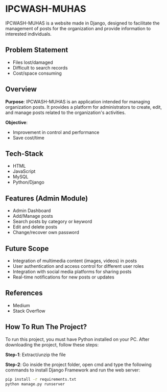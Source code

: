 # IPCWASH-MUHAS

IPCWASH-MUHAS is a website made in Django, designed to facilitate the management of posts for the organization and provide information to interested individuals.

## Problem Statement

- Files lost/damaged
- Difficult to search records
- Cost/space consuming

## Overview

**Purpose**: IPCWASH-MUHAS is an application intended for managing organization posts. It provides a platform for administrators to create, edit, and manage posts related to the organization's activities.

**Objective**:
- Improvement in control and performance
- Save cost/time

## Tech-Stack
- HTML
- JavaScript
- MySQL
- Python/Django

## Features (Admin Module)

- Admin Dashboard
- Add/Manage posts
- Search posts by category or keyword
- Edit and delete posts
- Change/recover own password

## Future Scope

- Integration of multimedia content (images, videos) in posts
- User authentication and access control for different user roles
- Integration with social media platforms for sharing posts
- Real-time notifications for new posts or updates

## References

- Medium
- Stack Overflow

## How To Run The Project?

To run this project, you must have Python installed on your PC. After downloading the project, follow these steps:

**Step-1**: Extract/unzip the file

**Step-2**: Go inside the project folder, open cmd and type the following commands to install Django Framework and run the web server:

```bash
pip install -r requirements.txt
python manage.py runserver
